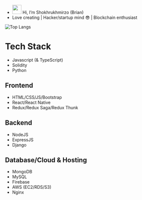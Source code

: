 - <img src="https://raw.githubusercontent.com/MartinHeinz/MartinHeinz/master/wave.gif" width="30px">    Hi, I’m Shokhrukhmirzo (Brian)
- Love creating | Hacker/startup mind 😎 | Blockchain enthusiast

<div>
<!--   <p><img src="https://github-readme-stats.vercel.app/api?username=Brian-1812&theme=tokyonight&show_icons=true" alt="Brian's github stats" style="max-width:100%;"></p> -->
  <p><img src="https://github-readme-stats.vercel.app/api/top-langs/?username=Brian-1812&theme=tokyonight&show_icons=true&layout=compact" alt="Top Langs" style="max-width:100%;"></p>
<!--   <p><img src="https://github-readme-stats.vercel.app/api/pin/?username=Brian-1812&theme=tokyonight&show_icons=true&repo=vueComponent" alt="Top Langs" style="max-width:100%;"></p> -->
<!--   <p><img src="https://www.codewars.com/users/mukhammadjcn/badges/large" alt="Codewars" style="max-width:100%;"></p> -->
</div>

# Tech Stack 
- Javascript (& TypeScript)
- Solidity
- Python
## Frontend
- HTML/CSS/JS/Bootstrap
- React/React Native
- Redux/Redux Saga/Redux Thunk
## Backend
- NodeJS
- ExpressJS
- Django
## Database/Cloud & Hosting
- MongoDB
- MySQL
- Firebase
- AWS (EC2/RDS/S3)
- Nginx


<!---
bakhr0mkhan/bakhr0mkhan is a ✨ special ✨ repository because its `README.md` (this file) appears on your GitHub profile.
You can click the Preview link to take a look at your changes.
--->
